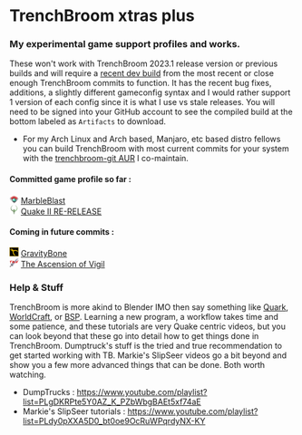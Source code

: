 # **TrenchBroom xtras plus**
### My experimental game support profiles and works.

These won't work with TrenchBroom 2023.1 release version or previous builds and will require a <a href="https://github.com/TrenchBroom/TrenchBroom/actions/runs/5419925551/" target="_BLANK">recent dev build</a> from the most recent or close enough TrenchBroom commits to function. It has the recent bug fixes, additions, a slightly different gameconfig syntax and I would rather support 1 version of each config since it is what I use vs stale releases. You will need to be signed into your GitHub account to see the compiled build at the bottom labeled as `Artifacts` to download.

- For my Arch Linux and Arch based, Manjaro, etc based distro fellows you can build TrenchBroom with most current commits for your system with the [trenchbroom-git AUR](https://aur.archlinux.org/packages/trenchbroom-git) I co-maintain.

#### Committed game profile so far :

<img src="/games_wip/MarbleBlast/Icon.png"  width="16" height="16"> [MarbleBlast](/games_wip/MarbleBlast/)<br>
<img src="/games_wip/Quake-II-RE/Icon.png"  width="16" height="16"> [Quake II RE-RELEASE](/games_wip/Quake-II-RE/)<br>

#### Coming in future commits :
<img src="/games_wip/GravityBone/Icon.png"  width="16" height="16"> [GravityBone](/games_wip/GravityBone/)<br>
<img src="/games_wip/TAoV/Icon.png"  width="16" height="16"> [The Ascension of Vigil](/games_wip/TAoV/)<br>

### Help & Stuff
TrenchBroom is more akind to Blender IMO then say something like [Quark](https://quark.sourceforge.io/), [WorldCraft](https://web.archive.org/web/20060530014852/http://hosted.planetquake.gamespy.com/worldcraft/index2.shtm), or [BSP](https://www.bspquakeeditor.com/index.php).
Learning a new program, a workflow takes time and some patience, and these tutorials are very Quake centric videos, but you can look beyond that these go into detail how to get things done in 
TrenchBroom. Dumptruck's stuff is the tried and true recommendation to get started working with TB. Markie's SlipSeer videos go a bit beyond and show you a few more advanced things that can be done. Both worth watching.

- DumpTrucks : https://www.youtube.com/playlist?list=PLgDKRPte5Y0AZ_K_PZbWbgBAEt5xf74aE
- Markie's SlipSeer tutorials : https://www.youtube.com/playlist?list=PLdy0pXXA5D0_bt0oe9OcRuWPqrdyNX-KY

